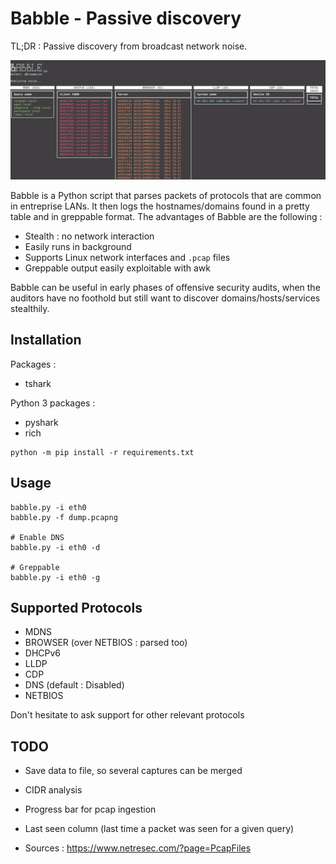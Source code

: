 # Babble - Passive discovery
TL;DR : Passive discovery from broadcast network noise.

![screenshot](./images/screen.png)

Babble is a Python script that parses packets of protocols that are common in entreprise LANs. It then logs the hostnames/domains found in a pretty table and in greppable format.
The advantages of Babble are the following :
- Stealth : no network interaction
- Easily runs in background
- Supports Linux network interfaces and  `.pcap` files
- Greppable output easily exploitable with awk

Babble can be useful in early phases of offensive security audits, when the auditors have no foothold but still want to discover domains/hosts/services stealthily.

## Installation
Packages : 
- tshark

Python 3 packages :
- pyshark
- rich
```
python -m pip install -r requirements.txt 
```
## Usage
```
babble.py -i eth0
babble.py -f dump.pcapng

# Enable DNS
babble.py -i eth0 -d

# Greppable
babble.py -i eth0 -g
```

## Supported Protocols
- MDNS
- BROWSER (over NETBIOS : parsed too)
- DHCPv6
- LLDP
- CDP
- DNS (default : Disabled)
- NETBIOS

Don't hesitate to ask support for other relevant protocols

## TODO
- Save data to file, so several captures can be merged
- CIDR analysis
- Progress bar for pcap ingestion
- Last seen column (last time a packet was seen for a given query)

- Sources : https://www.netresec.com/?page=PcapFiles
